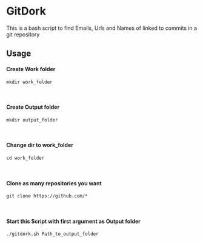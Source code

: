 # GitDork

This is a bash script to find Emails, Urls and Names of linked to commits in a git repository

## Usage

#### Create Work folder
`mkdir work_folder`

<br>


#### Create Output folder
`mkdir output_folder`

<br>

#### Change dir to work_folder
`cd work_folder`

<br>

#### Clone as many repositories you want
`git clone https://github.com/*`

<br>

#### Start this Script with first argument as Output folder

`./gitdork.sh Path_to_output_folder`

